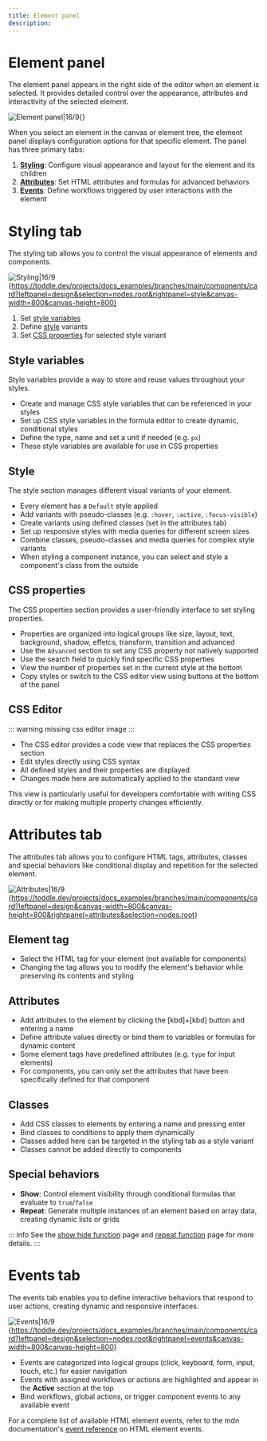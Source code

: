 ```yaml
---
title: Element panel
description:
---
```


# Element panel
The element panel appears in the right side of the editor when an element is selected. It provides detailed control over the appearance, attributes and interactivity of the selected element.

![Element panel|16/9](element-panel.webp){}

When you select an element in the canvas or element tree, the element panel displays configuration options for that specific element. The panel has three primary tabs:
1. **[Styling](#styling)**: Configure visual appearance and layout for the element and its children
2. **[Attributes](#attributes)**: Set HTML attributes and formulas for advanced behaviors
3. **[Events](#events)**: Define workflows triggered by user interactions with the element

# Styling tab
The styling tab allows you to control the visual appearance of elements and components.

![Styling|16/9](element-panel-styling.webp){https://toddle.dev/projects/docs_examples/branches/main/components/card?leftpanel=design&selection=nodes.root&rightpanel=style&canvas-width=800&canvas-height=800}

1. Set [style variables](#style-variables)
2. Define [style](#style) variants
3. Set [CSS properties](#css-properties) for selected style variant

## Style variables
Style variables provide a way to store and reuse values throughout your styles.
- Create and manage CSS style variables that can be referenced in your styles
- Set up CSS style variables in the formula editor to create dynamic, conditional styles
- Define the type, name and set a unit if needed (e.g. `px`)
- These style variables are available for use in CSS properties

## Style
The style section manages different visual variants of your element.
- Every element has a `Default` style applied
- Add variants with pseudo-classes (e.g. `:hover`, `:active`, `:focus-visible`)
- Create variants using defined classes (set in the attributes tab)
- Set up responsive styles with media queries for different screen sizes
- Combine classes, pseudo-classes and media queries for complex style variants
- When styling a component instance, you can select and style a component's class from the outside

## CSS properties
The CSS properties section provides a user-friendly interface to set styling properties.
- Properties are organized into logical groups like size, layout, text, background, shadow, effetcs, transform, transition and advanced
- Use the `Advanced` section to set any CSS property not natively supported
- Use the search field to quickly find specific CSS properties
- View the number of properties set in the current style at the bottom
- Copy styles or switch to the CSS editor view using buttons at the bottom of the panel

## CSS Editor
::: warning
missing css editor image
:::

- The CSS editor provides a code view that replaces the CSS properties section
- Edit styles directly using CSS syntax
- All defined styles and their properties are displayed
- Changes made here are automatically applied to the standard view

This view is particularly useful for developers comfortable with writing CSS directly or for making multiple property changes efficiently.

# Attributes tab
The attributes tab allows you to configure HTML tags, attributes, classes and special behaviors like conditional display and repetition for the selected element.

![Attributes|16/9](element-panel-attributes.webp){https://toddle.dev/projects/docs_examples/branches/main/components/card?leftpanel=design&canvas-width=800&canvas-height=800&rightpanel=attributes&selection=nodes.root}

## Element tag
- Select the HTML tag for your element (not available for components)
- Changing the tag allows you to modify the element's behavior while preserving its contents and styling

## Attributes
- Add attributes to the element by clicking the [kbd]+[kbd] button and entering a name
- Define attribute values directly or bind them to variables or formulas for dynamic content
- Some element tags have predefined attributes (e.g. `type` for input elements)
- For components, you can only set the attributes that have been specifically defined for that component

## Classes
- Add CSS classes to elements by entering a name and pressing enter
- Bind classes to conditions to apply them dynamically
- Classes added here can be targeted in the styling tab as a style variant
- Classes cannot be added directly to components

## Special behaviors
- **Show**: Control element visibility through conditional formulas that evaluate to `true`/`false`
- **Repeat**: Generate multiple instances of an element based on array data, creating dynamic lists or grids

::: info
See the [show hide function](/formulas/show-hide-function) page and [repeat function](/formulas/repeat-function) page for more details.
:::

# Events tab
The events tab enables you to define interactive behaviors that respond to user actions, creating dynamic and responsive interfaces.

![Events|16/9](element-panel-events.webp){https://toddle.dev/projects/docs_examples/branches/main/components/card?leftpanel=design&selection=nodes.root&rightpanel=events&canvas-width=800&canvas-height=800}

- Events are categorized into logical groups (click, keyboard, form, input, touch, etc.) for easier navigation
- Events with assigned workflows or actions are highlighted and appear in the **Active** section at the top
- Bind workflows, global actions, or trigger component events to any available event

For a complete list of available HTML element events, refer to the mdn documentation's [event reference](https://developer.mozilla.org/en-US/docs/Web/Events) on HTML element events.